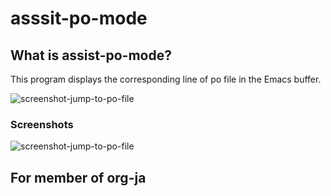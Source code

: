 # asssit-po-mode

## What is assist-po-mode?

This program displays the corresponding line of po file in the Emacs buffer.

![screenshot-jump-to-po-file](https://cacoo.com/diagrams/AVAmgqMyVsValX2g-1A11D.png?width=600)

### Screenshots

![screenshot-jump-to-po-file](https://cacoo.com/diagrams/AVAmgqMyVsValX2g-1A11D.png?width=600)
## For member of org-ja
